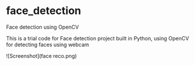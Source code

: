 # face_detection
Face detection using OpenCV

This is a trial code for Face detection project built in Python, using OpenCV for detecting faces using webcam

![Screenshot](face reco.png)
